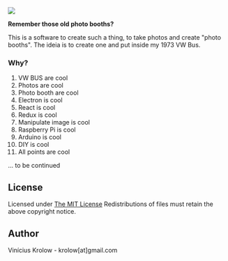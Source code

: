 <img src="https://fbcdn-profile-a.akamaihd.net/hprofile-ak-xpt1/v/t1.0-1/p320x320/12239942_1066881423336266_5370294318255195601_n.png?oh=e58e0140ad228fd98883b97866a4a05c&oe=56EFF5EC&__gda__=1458784295_9364dcd7a63441a620bd406c3b15df69">


**Remember those old photo booths?**

This is a software to create such a thing, to take photos and create "photo booths".
The ideia is to create one and put inside my 1973 VW Bus. 

### Why?

1. VW BUS are cool
2. Photos are cool
3. Photo booth are cool
4. Electron is cool
5. React is cool
6. Redux is cool
7. Manipulate image is cool
10. Raspberry Pi is cool
11. Arduino is cool
12. DIY is cool
13. All points are cool

... to be continued


## License

Licensed under <a href="http://krolow.mit-license.org/">The MIT License</a>
Redistributions of files must retain the above copyright notice.

## Author

Vinícius Krolow - krolow[at]gmail.com

